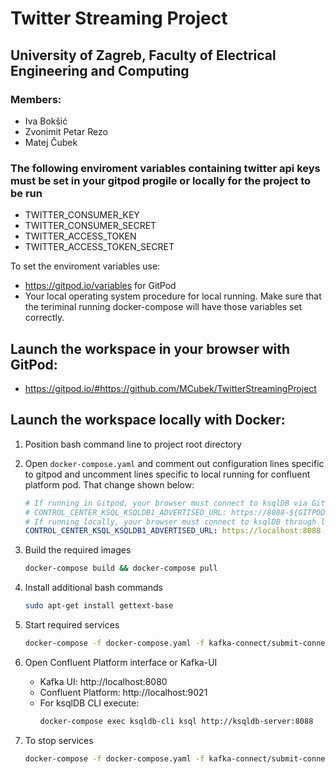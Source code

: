 # Twitter Streaming Project
## University of Zagreb, Faculty of Electrical Engineering and Computing

### Members:
- Iva Bokšić
- Zvonimit Petar Rezo
- Matej Čubek

### The following enviroment variables containing **twitter api keys** must be set in your gitpod progile or locally for the project to be run
- TWITTER_CONSUMER_KEY
- TWITTER_CONSUMER_SECRET
- TWITTER_ACCESS_TOKEN
- TWITTER_ACCESS_TOKEN_SECRET

To set the enviroment variables use:
- https://gitpod.io/variables for GitPod
- Your local operating system procedure for local running. Make sure that the teriminal running docker-compose will have those variables set correctly.

## Launch the workspace in your browser with GitPod:
- https://gitpod.io/#https://github.com/MCubek/TwitterStreamingProject

## Launch the workspace locally with Docker:
1. Position bash command line to project root directory
2. Open `docker-compose.yaml` and comment out configuration lines specific to gitpod and uncomment lines specific to local running for confluent platform pod. 
That change shown below:
    ```Yaml
    # If running in Gitpod, your browser must connect to ksqlDB via Gitpod's proxy URL
    # CONTROL_CENTER_KSQL_KSQLDB1_ADVERTISED_URL: https://8088-${GITPOD_WORKSPACE_ID}.${GITPOD_WORKSPACE_CLUSTER_HOST}
    # If running locally, your browser must connect to ksqlDB through localhost 8088. Comment out the above line and uncomment the line below.
    CONTROL_CENTER_KSQL_KSQLDB1_ADVERTISED_URL: https://localhost:8088
    ```
3. Build the required images
    ```Bash
    docker-compose build && docker-compose pull
    ```
4. Install additional bash commands
    ```Bash
    sudo apt-get install gettext-base
    ```
5. Start required services
    ```Bash
    docker-compose -f docker-compose.yaml -f kafka-connect/submit-connectors-queries.yaml -f sentiment-analysis/model.yaml up -d
    ```
6. Open Confluent Platform interface or Kafka-UI
    - Kafka UI: http://localhost:8080
    - Confluent Platform: http://localhost:9021
    - For ksqlDB CLI execute:
        ```Bash
        docker-compose exec ksqldb-cli ksql http://ksqldb-server:8088
        ```

7. To stop services
    ```Bash
    docker-compose -f docker-compose.yaml -f kafka-connect/submit-connectors-queries.yaml -f sentiment-analysis/model.yaml down
    ```